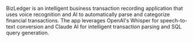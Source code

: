 BizLedger is an intelligent business transaction recording application that uses voice recognition and AI to automatically parse and categorize financial transactions. The app leverages OpenAI's Whisper for speech-to-text conversion and Claude AI for intelligent transaction parsing and SQL query generation.

